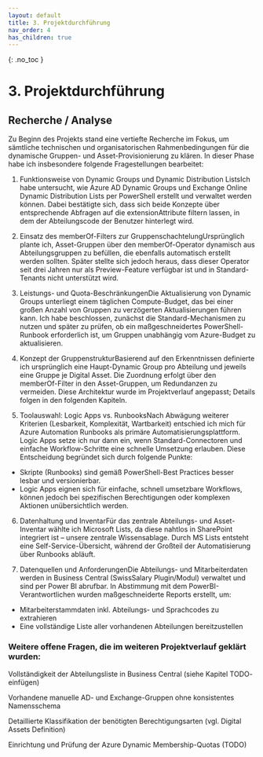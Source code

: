 ```yaml
---
layout: default
title: 3. Projektdurchführung
nav_order: 4
has_children: true
---
```


{: .no_toc }

# 3. Projektdurchführung

## Recherche / Analyse
Zu Beginn des Projekts stand eine vertiefte Recherche im Fokus, um sämtliche technischen und organisatorischen Rahmenbedingungen für die dynamische Gruppen- und Asset-Provisionierung zu klären. In dieser Phase habe ich insbesondere folgende Fragestellungen bearbeitet:

1. Funktionsweise von Dynamic Groups und Dynamic Distribution ListsIch habe untersucht, wie Azure AD Dynamic Groups und Exchange Online Dynamic Distribution Lists per PowerShell erstellt und verwaltet werden können. Dabei bestätigte sich, dass sich beide Konzepte über entsprechende Abfragen auf die extensionAttribute filtern lassen, in dem der Abteilungscode der Benutzer hinterlegt wird.

2. Einsatz des memberOf-Filters zur GruppenschachtelungUrsprünglich plante ich, Asset-Gruppen über den memberOf-Operator dynamisch aus Abteilungsgruppen zu befüllen, die ebenfalls automatisch erstellt werden sollten. Später stellte sich jedoch heraus, dass dieser Operator seit drei Jahren nur als Preview-Feature verfügbar ist und in Standard-Tenants nicht unterstützt wird.

3. Leistungs- und Quota-BeschränkungenDie Aktualisierung von Dynamic Groups unterliegt einem täglichen Compute-Budget, das bei einer großen Anzahl von Gruppen zu verzögerten Aktualisierungen führen kann. Ich habe beschlossen, zunächst die Standard-Mechanismen zu nutzen und später zu prüfen, ob ein maßgeschneidertes PowerShell-Runbook erforderlich ist, um Gruppen unabhängig vom Azure-Budget zu aktualisieren.

4. Konzept der GruppenstrukturBasierend auf den Erkenntnissen definierte ich ursprünglich eine Haupt-Dynamic Group pro Abteilung und jeweils eine Gruppe je Digital Asset. Die Zuordnung erfolgt über den memberOf-Filter in den Asset-Gruppen, um Redundanzen zu vermeiden. Diese Architektur wurde im Projektverlauf angepasst; Details folgen in den folgenden Kapiteln.

5. Toolauswahl: Logic Apps vs. RunbooksNach Abwägung weiterer Kriterien (Lesbarkeit, Komplexität, Wartbarkeit) entschied ich mich für Azure Automation Runbooks als primäre Automatisierungsplattform. Logic Apps setze ich nur dann ein, wenn Standard-Connectoren und einfache Workflow-Schritte eine schnelle Umsetzung erlauben. Diese Entscheidung begründet sich durch folgende Punkte:
- Skripte (Runbooks) sind gemäß PowerShell-Best Practices besser lesbar und versionierbar.
- Logic Apps eignen sich für einfache, schnell umsetzbare Workflows, können jedoch bei spezifischen Berechtigungen oder komplexen Aktionen unübersichtlich werden.

6. Datenhaltung und InventarFür das zentrale Abteilungs- und Asset-Inventar wählte ich Microsoft Lists, da diese nahtlos in SharePoint integriert ist – unsere zentrale Wissensablage. Durch MS Lists entsteht eine Self-Service-Übersicht, während der Großteil der Automatisierung über Runbooks abläuft.

7. Datenquellen und AnforderungenDie Abteilungs- und Mitarbeiterdaten werden in Business Central (SwissSalary Plugin/Modul) verwaltet und sind per Power BI abrufbar. In Abstimmung mit dem PowerBI-Verantwortlichen wurden maßgeschneiderte Reports erstellt, um:
- Mitarbeiterstammdaten inkl. Abteilungs- und Sprachcodes zu extrahieren
- Eine vollständige Liste aller vorhandenen Abteilungen bereitzustellen

### Weitere offene Fragen, die im weiteren Projektverlauf geklärt wurden:

Vollständigkeit der Abteilungsliste in Business Central (siehe Kapitel TODO- einfügen)

Vorhandene manuelle AD- und Exchange-Gruppen ohne konsistentes Namensschema

Detaillierte Klassifikation der benötigten Berechtigungsarten (vgl. Digital Assets Definition)

Einrichtung und Prüfung der Azure Dynamic Membership-Quotas (TODO)